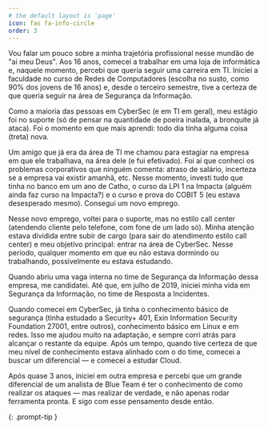 ```yaml
---
# the default layout is 'page'
icon: fas fa-info-circle
order: 3
---
```


Vou falar um pouco sobre a minha trajetória profissional nesse mundão de "ai meu Deus". Aos 16 anos, comecei a trabalhar em uma loja de informática e, naquele momento, percebi que queria seguir uma carreira em TI. Iniciei a faculdade no curso de Redes de Computadores (escolha no susto, como 90% dos jovens de 16 anos) e, desde o terceiro semestre, tive a certeza de que queria seguir na área de Segurança da Informação.

Como a maioria das pessoas em CyberSec (e em TI em geral), meu estágio foi no suporte (só de pensar na quantidade de poeira inalada, a bronquite já ataca). Foi o momento em que mais aprendi: todo dia tinha alguma coisa (treta) nova.

Um amigo que já era da área de TI me chamou para estagiar na empresa em que ele trabalhava, na área dele (e fui efetivado). Foi aí que conheci os problemas corporativos que ninguém comenta: atraso de salário, incerteza se a empresa vai existir amanhã, etc. Nesse momento, investi tudo que tinha no banco em um ano de Catho, o curso da LPI 1 na Impacta (alguém ainda faz curso na Impacta?) e o curso e prova do COBIT 5 (eu estava desesperado mesmo). Consegui um novo emprego.

Nesse novo emprego, voltei para o suporte, mas no estilo call center (atendendo cliente pelo telefone, com fone de um lado só). Minha atenção estava dividida entre subir de cargo (para sair do atendimento estilo call center) e meu objetivo principal: entrar na área de CyberSec. Nesse período, qualquer momento em que eu não estava dormindo ou trabalhando, possivelmente eu estava estudando.

Quando abriu uma vaga interna no time de Segurança da Informação dessa empresa, me candidatei. Até que, em julho de 2019, iniciei minha vida em Segurança da Informação, no time de Resposta a Incidentes.

Quando comecei em CyberSec, já tinha o conhecimento básico de segurança (tinha estudado a Security+ 401, Exin Information Security Foundation 27001, entre outros), conhecimento básico em Linux e em redes. Isso me ajudou muito na adaptação, e sempre corri atrás para alcançar o restante da equipe. Após um tempo, quando tive certeza de que meu nível de conhecimento estava alinhado com o do time, comecei a buscar um diferencial — e comecei a estudar Cloud.

Após quase 3 anos, iniciei em outra empresa e percebi que um grande diferencial de um analista de Blue Team é ter o conhecimento de como realizar os ataques — mas realizar de verdade, e não apenas rodar ferramenta pronta. E sigo com esse pensamento desde então.

{: .prompt-tip }
